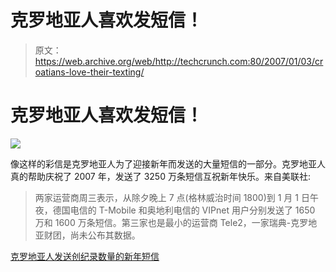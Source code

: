 # 克罗地亚人喜欢发短信！

> 原文：<https://web.archive.org/web/http://techcrunch.com:80/2007/01/03/croatians-love-their-texting/>

# 克罗地亚人喜欢发短信！

![](img/141ff9f645a7a5b23bd34cd478f2a4f8.png)

像这样的彩信是克罗地亚人为了迎接新年而发送的大量短信的一部分。克罗地亚人真的帮助庆祝了 2007 年，发送了 3250 万条短信互祝新年快乐。来自美联社:

> 两家运营商周三表示，从除夕晚上 7 点(格林威治时间 1800)到 1 月 1 日午夜，德国电信的 T-Mobile 和奥地利电信的 VIPnet 用户分别发送了 1650 万和 1600 万条短信。第三家也是最小的运营商 Tele2，一家瑞典-克罗地亚财团，尚未公布其数据。

[克罗地亚人发送创纪录数量的新年短信](https://web.archive.org/web/20230322164148/http://news.yahoo.com/s/afp/20070103/tc_afp/croatianewyeartelecom)